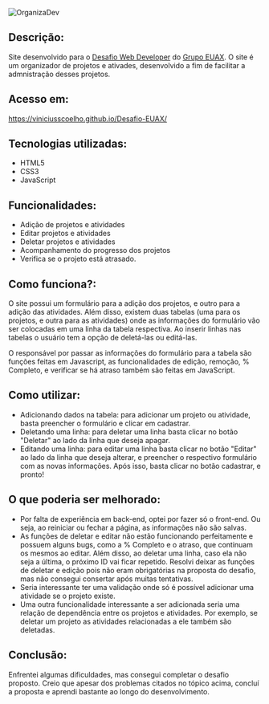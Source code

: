 ![OrganizaDev](https://user-images.githubusercontent.com/71980503/127048559-e22e5ae2-afe4-45da-b763-b1665dd76c73.png)

## Descrição:

Site desenvolvido para o [Desafio Web Developer](https://github.com/Artia/desafios-desevolvimento/blob/master/desafio-fullstack.md) do [Grupo EUAX](https://grupoeuax.com.br/carreira/). O site é um organizador de projetos e ativades, desenvolvido a fim de facilitar a admnistração desses projetos.

## Acesso em:

https://viniciusscoelho.github.io/Desafio-EUAX/

## Tecnologias utilizadas:

* HTML5
* CSS3
* JavaScript

## Funcionalidades:

* Adição de projetos e atividades
* Editar projetos e atividades
* Deletar projetos e atividades
* Acompanhamento do progresso dos projetos
* Verifica se o projeto está atrasado.

## Como funciona?:

O site possui um formulário para a adição dos projetos, e outro para a adição das atividades. Além disso, existem duas tabelas (uma para os projetos, e outra para as atividades) onde as informações do formulário vão ser colocadas em uma linha da tabela respectiva. Ao inserir linhas nas tabelas o usuário tem a opção de deletá-las ou editá-las.

O responsável por passar as informações do formulário para a tabela são funções feitas em Javascript, as funcionalidades de edição, remoção, % Completo, e verificar se há atraso também são feitas em JavaScript.

## Como utilizar:

* Adicionando dados na tabela: para adicionar um projeto ou atividade, basta preencher o formulário e clicar em cadastrar.
* Deletando uma linha: para deletar uma linha basta clicar no botão "Deletar" ao lado da linha que deseja apagar.
* Editando uma linha: para editar uma linha basta clicar no botão "Editar" ao lado da linha que deseja alterar, e preencher o respectivo formulário com as novas informações. Após isso, basta clicar no botão cadastrar, e pronto!

## O que poderia ser melhorado:

* Por falta de experiência em back-end, optei por fazer só o front-end. Ou seja, ao reiniciar ou fechar a página, as informações não são salvas.
* As funções de deletar e editar não estão funcionando perfeitamente e possuem alguns bugs, como a % Completo e o atraso, que continuam os mesmos ao editar. Além disso, ao deletar uma linha, caso ela não seja a última, o próximo ID vai ficar repetido. Resolvi deixar as funções de deletar e edição pois não eram obrigatórias na proposta do desafio, mas não consegui consertar após muitas tentativas.
* Seria interessante ter uma validação onde só é possível adicionar uma atividade se o projeto existe.
* Uma outra funcionalidade interessante a ser adicionada seria uma relação de dependência entre os projetos e atividades. Por exemplo, se deletar um projeto as atividades relacionadas a ele também são deletadas.

## Conclusão:

Enfrentei algumas dificuldades, mas consegui completar o desafio proposto. Creio que apesar dos problemas citados no tópico acima, concluí a proposta e aprendi bastante ao longo do desenvolvimento.


